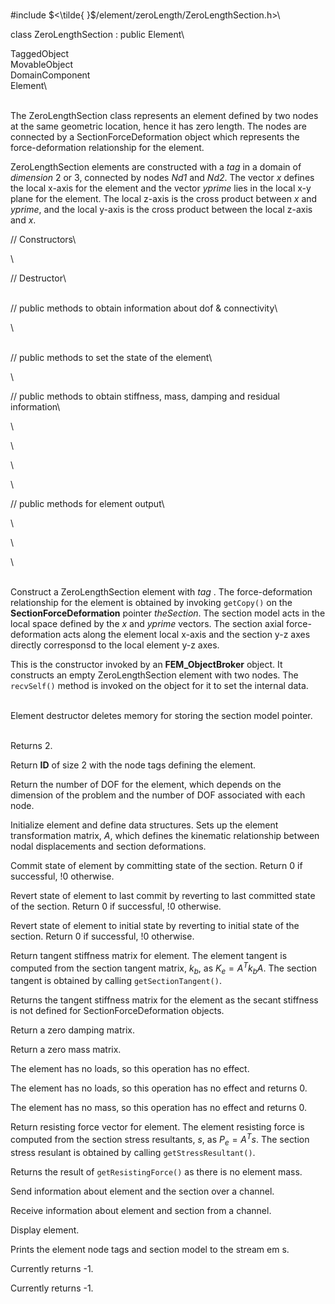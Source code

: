 \
\#include $<\tilde{ }$/element/zeroLength/ZeroLengthSection.h$>$\

class ZeroLengthSection : public Element\

TaggedObject\
MovableObject\
DomainComponent\
Element\

\
The ZeroLengthSection class represents an element defined by two nodes
at the same geometric location, hence it has zero length. The nodes are
connected by a SectionForceDeformation object which represents the
force-deformation relationship for the element.

ZeroLengthSection elements are constructed with a *tag* in a domain of
*dimension* 2 or 3, connected by nodes *Nd1* and *Nd2*. The vector *x*
defines the local x-axis for the element and the vector *yprime* lies in
the local x-y plane for the element. The local z-axis is the cross
product between *x* and *yprime*, and the local y-axis is the cross
product between the local z-axis and *x*.

// Constructors\

\

// Destructor\

\
// public methods to obtain information about dof & connectivity\

\

\
// public methods to set the state of the element\

\

// public methods to obtain stiffness, mass, damping and residual
information\

\

\

\

\

// public methods for element output\

\

\

\

\
Construct a ZeroLengthSection element with *tag* . The force-deformation
relationship for the element is obtained by invoking `getCopy()` on the
**SectionForceDeformation** pointer *theSection*. The section model acts
in the local space defined by the *x* and *yprime* vectors. The section
axial force-deformation acts along the element local x-axis and the
section y-z axes directly corresponsd to the local element y-z axes.

This is the constructor invoked by an **FEM_ObjectBroker** object. It
constructs an empty ZeroLengthSection element with two nodes. The
`recvSelf()` method is invoked on the object for it to set the internal
data.

\
Element destructor deletes memory for storing the section model
pointer.

\
Returns 2.

Return **ID** of size $2$ with the node tags defining the element.

Return the number of DOF for the element, which depends on the dimension
of the problem and the number of DOF associated with each node.

Initialize element and define data structures. Sets up the element
transformation matrix, $A$, which defines the kinematic relationship
between nodal displacements and section deformations.

Commit state of element by committing state of the section. Return 0 if
successful, !0 otherwise.

Revert state of element to last commit by reverting to last committed
state of the section. Return 0 if successful, !0 otherwise.

Revert state of element to initial state by reverting to initial state
of the section. Return 0 if successful, !0 otherwise.

Return tangent stiffness matrix for element. The element tangent is
computed from the section tangent matrix, $k_b$, as $K_e = A^T k_b A$.
The section tangent is obtained by calling `getSectionTangent()`.

Returns the tangent stiffness matrix for the element as the secant
stiffness is not defined for SectionForceDeformation objects.

Return a zero damping matrix.

Return a zero mass matrix.

The element has no loads, so this operation has no effect.

The element has no loads, so this operation has no effect and returns
0.

The element has no mass, so this operation has no effect and returns 0.

Return resisting force vector for element. The element resisting force
is computed from the section stress resultants, $s$, as $P_e = A^T s$.
The section stress resulant is obtained by calling
`getStressResultant()`.

Returns the result of `getResistingForce()` as there is no element
mass.

Send information about element and the section over a channel.

Receive information about element and section from a channel.

Display element.

Prints the element node tags and section model to the stream em s.

Currently returns -1.

Currently returns -1.
